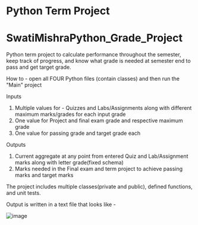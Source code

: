 # Python Term Project
# SwatiMishraPython_Grade_Project
Python term project to calculate performance throughout the semester, keep track of progress, and know what grade is needed at semester end to pass and get target grade.

How to - open all FOUR Python files (contain classes) and then run the "Main" project

Inputs 
1. Multiple values for - Quizzes and Labs/Assignments along with different maximum marks/grades for each input grade
2. One value for Project and final exam grade and respective maximum grade
3. One value for passing grade and target grade each
   
Outputs
1. Current aggregate at any point from entered Quiz and Lab/Assignment marks along with letter grade(fixed schema)
2. Marks needed in the Final exam and term project to achieve passing marks and target marks

The project includes multiple classes(private and public), defined functions, and unit tests.

Output is written in a text file that looks like -

![image](https://github.com/user-attachments/assets/1c371c56-fed4-4305-9577-952a3174db83)


